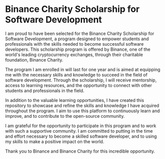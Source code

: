 # Binance Charity Scholarship for Software Development

I am proud to have been selected for the Binance Charity Scholarship for Software Development, a program designed to empower students and professionals with the skills needed to become successful software developers. This scholarship program is offered by Binance, one of the world's leading cryptocurrency exchanges, through their charitable foundation, Binance Charity.

The program I am enrolled in will last for one year and is aimed at equipping me with the necessary skills and knowledge to succeed in the field of software development. Through the scholarship, I will receive mentorship, access to learning resources, and the opportunity to connect with other students and professionals in the field.

In addition to the valuable learning opportunities, I have created this repository to showcase and refine the skills and knowledge I have acquired throughout the program. I aim to use this platform to continuously learn and improve, and to contribute to the open-source community.

I am grateful for the opportunity to participate in this program and to work with such a supportive community. I am committed to putting in the time and effort necessary to become a skilled software developer, and to using my skills to make a positive impact on the world.

Thank you to Binance and Binance Charity for this incredible opportunity.